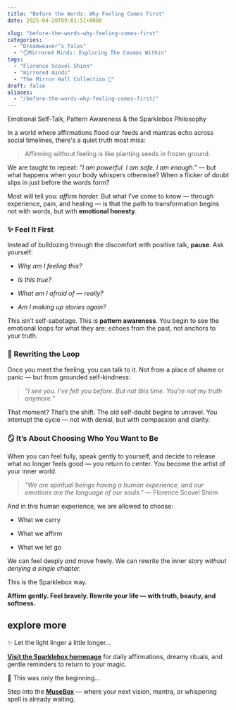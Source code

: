 ```yaml
---
title: "Before the Words: Why Feeling Comes First"
date: 2025-04-20T09:01:51+0000

slug: "before-the-words-why-feeling-comes-first"
categories:
  - "Dreamweaver’s Tales"
  - "🪞Mirrored Minds: Exploring The Cosmos Within"
tags:
  - "Florence Scovel Shinn"
  - "mirrored minds"
  - "The Mirror Hall Collection 🌹"
draft: false
aliases:
  - "/before-the-words-why-feeling-comes-first/"
---
```

Emotional Self-Talk, Pattern Awareness & the Sparklebox Philosophy

In a world where affirmations flood our feeds and mantras echo across social timelines, there's a quiet truth most miss:

> Affirming without feeling is like planting seeds in frozen ground.

We are taught to repeat: *"I am powerful. I am safe. I am enough."* — but what happens when your body whispers otherwise? When a flicker of doubt slips in just before the words form?

Most will tell you: *affirm harder.* But what I’ve come to know — through experience, pain, and healing — is that the path to transformation begins not with words, but with **emotional honesty**.

### ✨ Feel It First

Instead of bulldozing through the discomfort with positive talk, **pause**. Ask yourself:

- *Why am I feeling this?*

- *Is this true?*

- *What am I afraid of — really?*

- *Am I making up stories again?*

This isn’t self-sabotage. This is **pattern awareness**. You begin to see the emotional loops for what they are: echoes from the past, not anchors to your truth.

### 💬 Rewriting the Loop

Once you meet the feeling, you can talk to it. Not from a place of shame or panic — but from grounded self-kindness:

> *“I see you. I’ve felt you before. But not this time. You’re not my truth anymore.”*

That moment? That’s the shift. The old self-doubt begins to unravel. You interrupt the cycle — not with denial, but with compassion and clarity.

### 🪞 It’s About Choosing Who You Want to Be

When you can feel fully, speak gently to yourself, and decide to release what no longer feels good — you return to center. You become the artist of your inner world.

> *"We are spiritual beings having a human experience, and our emotions are the language of our souls."* — Florence Scovel Shinn

And in this human experience, we are allowed to choose:

- What we carry

- What we affirm

- What we let go

We can feel deeply *and* move freely. We can rewrite the inner story *without denying a single chapter.*

This is the Sparklebox way.

**Affirm gently. Feel bravely. Rewrite your life — with truth, beauty, and softness.**

## explore more 

✨ Let the light linger a little longer...

[**Visit the Sparklebox homepage**](https://sparklebox.blog) for daily affirmations, dreamy rituals, and gentle reminders to return to your magic.

💭 This was only the beginning...

Step into the [**MuseBox**](https://sparklebox.blog/%E2%9C%A8-the-musebox/) — where your next vision, mantra, or whispering spell is already waiting.